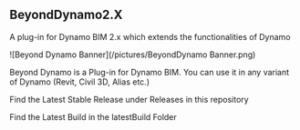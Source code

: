 ## BeyondDynamo2.X
A plug-in for Dynamo BIM 2.x which extends the functionalities of Dynamo

![Beyond Dynamo Banner](/pictures/BeyondDynamo Banner.png)

Beyond Dynamo is a Plug-in for Dynamo BIM. You can use it in any variant of Dynamo (Revit, Civil 3D, Alias etc.)

Find the Latest Stable Release under Releases in this repository

Find the Latest Build in the latestBuild Folder

